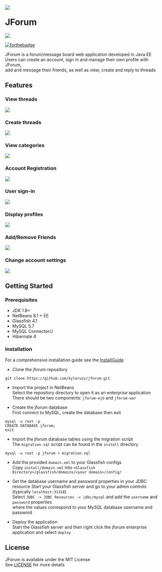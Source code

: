 <img src="preview/AppIcon.png" align="left" />

# JForum

<img src="preview/HomeFullPreview.png" />

[![forthebadge](https://forthebadge.com/images/badges/made-with-java.svg)](https://forthebadge.com)

JForum is a forum/message board web application developed in Java EE  
Users can create an account, sign in and manage their own profile with JForum,  
add and message their friends, as well as view, create and reply to threads 

## Features
### View threads

<img src="preview/ThreadPreview.png" />

### Create threads

<img src="preview/ThreadCreatePreivew.png" />

### View categories

<img src="preview/CategoryPreview.png" />

### Account Registration

<img src="preview/RegisterPreview.png" />

### User sign-in

<img src="preview/LoginPreview.png" />

### Display profiles

<img src="preview/ProfilePreview.png" />

### Add/Remove Friends

<img src="preview/FriendsPreview.png" />

### Change account settings

<img src="preview/SettingsPreview.png" />


## Getting Started

### Prerequisites
- JDK 1.8+
- NetBeans 8.1 + EE 
- Glassfish 4.1
- MySQL 5.7
- MySQL Connector/J
- Hibernate 4

### Installation
For a comprehensive installation guide see the [InstallGuide](install/InstallGuide.pdf)  

- Clone the jforum repository
```
git clone https://github.com/kyleruss/jforum.git
```

- Import the project in NetBeans  
Select the repository directory to open it as an enterprise application  
There should be two components: `jforum-ejb` and `jforum-war`

- Create the jforum database  
First connect to MySQL, create the database then exit

```
mysql -u root -p
CREATE DATABASE jforum;
exit
```

- Import the jforum database tables using the migration script  
The `migration.sql` script can be found in the `install` directory

```
mysql -u root -p jforum < migration.sql
```

- Add the provided `domain.xml` to your Glassfish configs  
Copy `install/domain.xml` into `<Glassfish Directory>/glassfish/domains/<your domain>/config/`

- Set the database username and password properties in your JDBC resource
Start your Glassfish server and go to your admin controls (typically `localhost:31318`)  
Select `JDBC -> JDBC Resources -> jdbc/mysql` and add the `username` and `password` properties  
where the values correspond to your MySQL database username and password

- Deploy the application  
Start the Glassfish server and then right click the jforum enterprise application and select `deploy`

## License
JForum is available under the MIT License  
See [LICENSE](LICENSE) for more details

